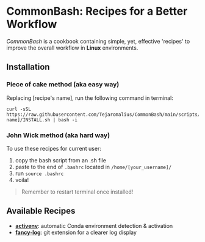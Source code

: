 # CommonBash: Recipes for a Better Workflow
_CommonBash_ is a cookbook containing simple, yet, effective 'recipes' to improve the overall workflow in **Linux** environments.

## Installation
### Piece of cake method (aka easy way)
Replacing [recipe's name], run the following command in terminal:

    curl -sSL https://raw.githubusercontent.com/Tejaromalius/CommonBash/main/scripts/[recipe's name]/INSTALL.sh | bash -i 

### John Wick method (aka hard way)
To use these recipes for current user:
    
1. copy the bash script from an .sh file
2. paste to the end of `.bashrc` located in `/home/[your_username]/`
3. run `source .bashrc`
4. voila!

> Remember to restart terminal once installed!

## Available Recipes
- [**activenv**](scripts/activenv/activenv.sh): automatic Conda environment detection & activation
- [**fancy-log**](scripts/fancy-log/fancy-log.sh): git extension for a clearer log display
